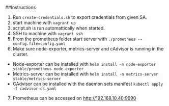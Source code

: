 ##Instructions
1. Run `create-credentials.sh` to export credentials from given SA.
2. start machine with `vagrant up`
3. script.sh is run automattically when started.
4. SSH to machine with `vagrant ssh`
5. From the prometheus folder start server with `./prometheus --config.file=config.yaml`
6. Make sure node-exporter, metrics-server and cAdvisor is running in the cluster.
  * Node-exporter can be installed with `helm install -n node-exporter stable/prometheus-node-exporter`
  * Metrics-server can be installed with `helm install -n metrics-server stable/metrics-server`
  * CAdvisor can be installed with the daemon sets manifest `kubectl apply -f cadvisor-ds.yaml`
7. Prometheus can be accessed on <http://192.168.10.40:9090> 
